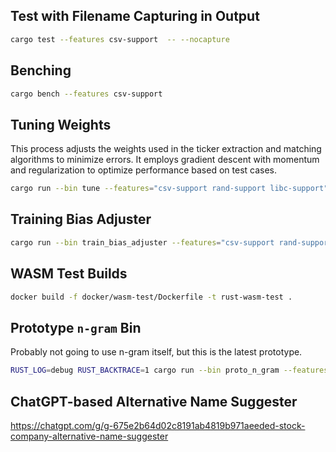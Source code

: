 ## Test with Filename Capturing in Output

```bash
cargo test --features csv-support  -- --nocapture
```

## Benching

```bash
cargo bench --features csv-support
```

## Tuning Weights

This process adjusts the weights used in the ticker extraction and matching algorithms to minimize errors. It employs gradient descent with momentum and regularization to optimize performance based on test cases.

```bash
cargo run --bin tune --features="csv-support rand-support libc-support"
```

## Training Bias Adjuster

```bash
cargo run --bin train_bias_adjuster --features="csv-support rand-support libc-support"
```

## WASM Test Builds

```bash
docker build -f docker/wasm-test/Dockerfile -t rust-wasm-test .
```

## Prototype `n-gram` Bin

Probably not going to use n-gram itself, but this is the latest prototype.

```bash
RUST_LOG=debug RUST_BACKTRACE=1 cargo run --bin proto_n_gram --features="csv-support env_logger"
```

## ChatGPT-based Alternative Name Suggester

https://chatgpt.com/g/g-675e2b64d02c8191ab4819b971aeeded-stock-company-alternative-name-suggester
